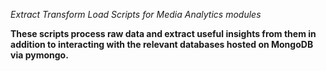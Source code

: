*Extract Transform Load Scripts for Media Analytics modules*

**These scripts process raw data and extract useful insights from them in addition to interacting with the relevant databases hosted on MongoDB via pymongo.**
